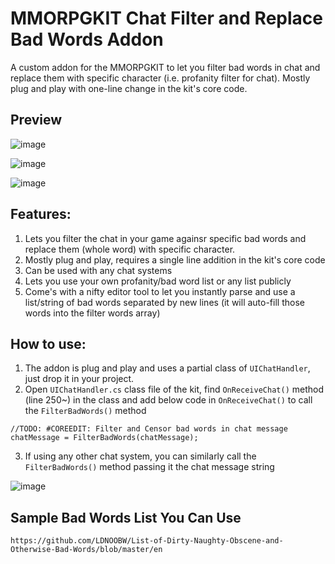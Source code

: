 # MMORPGKIT Chat Filter and Replace Bad Words Addon
 A custom addon for the MMORPGKIT to let you filter bad words in chat and replace them with specific character (i.e. profanity filter for chat).
 Mostly plug and play with one-line change in the kit's core code.
  
## Preview ##
![image](https://user-images.githubusercontent.com/3790163/231526760-ae9615fa-29fd-4bbd-ad7a-f52e466f2810.png)

![image](https://user-images.githubusercontent.com/3790163/231526838-9c2b0d69-9d55-41c6-9fc8-c6ab6ff250c4.png)

![image](https://user-images.githubusercontent.com/3790163/231526932-3d2bda99-f245-46a4-adc2-2e9dbf9de168.png)


 
## Features: ##
1. Lets you filter the chat in your game againsr specific bad words and replace them (whole word) with specific character.
2. Mostly plug and play, requires a single line addition in the kit's core code
3. Can be used with any chat systems
4. Lets you use your own profanity/bad word list or any list publicly
5. Come's with a nifty editor tool to let you instantly parse and use a list/string of bad words separated by new lines (it will auto-fill those words into the filter words array)

## How to use: ##
1. The addon is plug and play and uses a partial class of `UIChatHandler`, just drop it in your project.
2. Open `UIChatHandler.cs` class file of the kit, find `OnReceiveChat()` method (line 250~) in the class and add below code in `OnReceiveChat()` to call the `FilterBadWords()` method
```
//TODO: #COREEDIT: Filter and Censor bad words in chat message
chatMessage = FilterBadWords(chatMessage);
```
3. If using any other chat system, you can similarly call the `FilterBadWords()` method passing it the chat message string

![image](https://user-images.githubusercontent.com/3790163/231526526-9baaf9b2-e7c0-47d9-8f16-2e5b9a44a2c5.png)

## Sample Bad Words List You Can Use ##
`https://github.com/LDNOOBW/List-of-Dirty-Naughty-Obscene-and-Otherwise-Bad-Words/blob/master/en`
